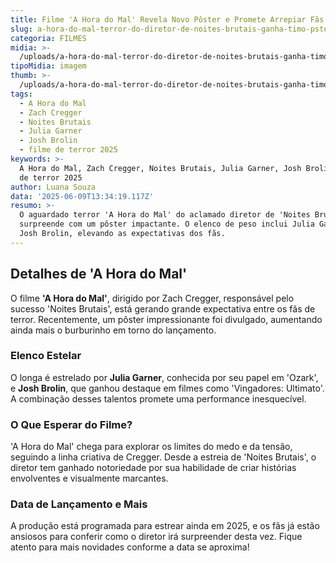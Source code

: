 ```yaml
---
title: Filme 'A Hora do Mal' Revela Novo Pôster e Promete Arrepiar Fãs de Terror
slug: a-hora-do-mal-terror-do-diretor-de-noites-brutais-ganha-timo-pster
categoria: FILMES
midia: >-
  /uploads/a-hora-do-mal-terror-do-diretor-de-noites-brutais-ganha-timo-pster-thumb.png
tipoMidia: imagem
thumb: >-
  /uploads/a-hora-do-mal-terror-do-diretor-de-noites-brutais-ganha-timo-pster-thumb.png
tags:
  - A Hora do Mal
  - Zach Cregger
  - Noites Brutais
  - Julia Garner
  - Josh Brolin
  - filme de terror 2025
keywords: >-
  A Hora do Mal, Zach Cregger, Noites Brutais, Julia Garner, Josh Brolin, filme
  de terror 2025
author: Luana Souza
data: '2025-06-09T13:34:19.117Z'
resumo: >-
  O aguardado terror 'A Hora do Mal' do aclamado diretor de 'Noites Brutais'
  surpreende com um pôster impactante. O elenco de peso inclui Julia Garner e
  Josh Brolin, elevando as expectativas dos fãs.
---
```


## Detalhes de 'A Hora do Mal'

O filme **'A Hora do Mal'**, dirigido por Zach Cregger, responsável pelo sucesso 'Noites Brutais', está gerando grande expectativa entre os fãs de terror. Recentemente, um pôster impressionante foi divulgado, aumentando ainda mais o burburinho em torno do lançamento.

### Elenco Estelar

O longa é estrelado por **Julia Garner**, conhecida por seu papel em 'Ozark', e **Josh Brolin**, que ganhou destaque em filmes como 'Vingadores: Ultimato'. A combinação desses talentos promete uma performance inesquecível.

### O Que Esperar do Filme?

'A Hora do Mal' chega para explorar os limites do medo e da tensão, seguindo a linha criativa de Cregger. Desde a estreia de 'Noites Brutais', o diretor tem ganhado notoriedade por sua habilidade de criar histórias envolventes e visualmente marcantes. 

### Data de Lançamento e Mais

A produção está programada para estrear ainda em 2025, e os fãs já estão ansiosos para conferir como o diretor irá surpreender desta vez. Fique atento para mais novidades conforme a data se aproxima!
